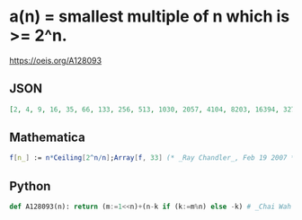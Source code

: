 # a\(n\) \= smallest multiple of n which is \>\= 2^n\.
https://oeis.org/A128093
## JSON
```JSON
[2, 4, 9, 16, 35, 66, 133, 256, 513, 1030, 2057, 4104, 8203, 16394, 32775, 65536, 131087, 262152, 524305, 1048580, 2097165, 4194322, 8388629, 16777224, 33554450, 67108886, 134217729, 268435468, 536870939, 1073741850, 2147483677]
```
## Mathematica
```Mathematica
f[n_] := n*Ceiling[2^n/n];Array[f, 33] (* _Ray Chandler_, Feb 19 2007 *)
```
## Python
```Python
def A128093(n): return (m:=1<<n)+(n-k if (k:=m%n) else -k) # _Chai Wah Wu_, Aug 24 2023
```
